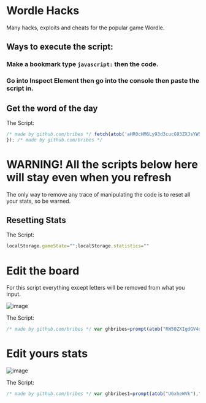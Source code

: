 # Wordle Hacks
Many hacks, exploits and cheats for the popular game Wordle.

## Ways to execute the script:

### Make a bookmark type `javascript:` then the code.

### Go into Inspect Element then go into the console then paste the script in.

## Get the word of the day

The Script:
```javascript
/* made by github.com/bribes */ fetch(atob('aHR0cHM6Ly93d3cucG93ZXJsYW5ndWFnZS5jby51ay93b3JkbGUvbWFpbi4=')+parent.window.wordle.hash.replace('made by bribes','github.com/bribes')+'.js').then(bybribes => bybribes.text()).then(async madebybribes =>{var ghbribes=await madebybribes.split('La=')[1].split(',Ta=')[0].replace(/[\[\]']+/g,'').replace(/'/g, '').split(','); /* made by github.com/bribes */ function bribes(start,end){const date1=new Date(start);const date2=new Date(end);const oneDay=1000*60*60*24;const diffInTime=date2.getTime()-date1.getTime();const diffInDays = Math.round(diffInTime / oneDay);/* made by github.com/bribes */return diffInDays; /* made by github.com/bribes */ }alert(atob('VG9kYXkncyB3b3JkIGlzLCA=')+ghbribes[bribes(atob('Ni8yMC8yMDIx'),new Date())]+'!'); /* made by github.com/bribes */ console.log(atob('d29yZGxlIHdvcmQgcmV2ZWFsZWQhIC0gZmFhdg=='));
}); /* made by github.com/bribes */
```

# WARNING! All the scripts below here will stay even when you refresh
The only way to remove any trace of manipulating the code is to reset all your stats, so be warned.

## Resetting Stats

The Script:

```javascript
localStorage.gameState="";localStorage.statistics=""
```

# Edit the board
For this script everything except letters will be removed from what you input.

![image](https://user-images.githubusercontent.com/52789876/152076636-9e6e12fc-fb74-4a7d-8917-e4e14932556c.png)

The Script:
```javascript
/* made by github.com/bribes */ var ghbribes=prompt(atob("RW50ZXIgdGV4dA=="),"github.com/bribes"); /* made by github.com/bribes */ function bribes(array,length,fill){return length>array.length?array.concat(Array(length-array.length).fill(fill)):array;}var wordedit=JSON.stringify(bribes(ghbribes.replace(/[^A-Za-z]/g,'').match(/.{1,5}/g).splice(0,6), 6, "")); /* made by github.com/bribes */ localStorage.gameState=`{"boardState":${wordedit},"evaluations":[["correct","correct","correct","correct","correct"],["correct","correct","correct","correct","correct"],["correct","correct","correct","correct","correct"],["correct","correct","correct","correct","correct"],["correct","correct","correct","correct","correct"],["correct","correct","correct","correct","correct"]],"rowIndex":1,"solution":"github.com/bribes","gameStatus":"WIN","lastPlayedTs":${new Date().valueOf()},"lastCompletedTs":${new Date().valueOf()},"restoringFromLocalStorage":true,"hardMode":true}`;window.location.href=window.location.href /* made by github.com/bribes */
```

# Edit yours stats

![image](https://user-images.githubusercontent.com/52789876/152078900-12554a7e-d984-4099-842f-e31ade010e1f.png)

The Script:
```javascript
/* made by github.com/bribes */ var ghbribes1=prompt(atob("UGxheWVk"),"github.com/bribes"); /* made by github.com/bribes */ var ghbribes2=prompt(atob("V2luICU="),"github.com/bribes") /* made by github.com/bribes */ ;var ghbribes3=prompt(atob("Q3VycmVudCBTdHJlYWs="),"github.com/bribes"); /* made by github.com/bribes */ var ghbribes4=prompt(atob("TWF4IFN0cmVhaw=="),"github.com/bribes"); /* made by github.com/bribes */ localStorage.statistics=`{"currentStreak":"${ghbribes3}","maxStreak":"${ghbribes4}","guesses":{"1":69420,"5":0,"3":0,"4":0,"5":0,"6":0,"fail":0},"winPercentage":"${ghbribes2}","gamesPlayed":"${ghbribes1}","gamesWon":100,"averageGuesses":100}`;window.location.href=window.location.href; /* made by github.com/bribes */
```
